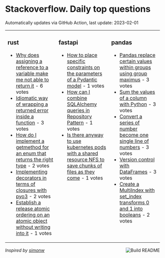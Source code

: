 # Stackoverflow. Daily top questions 

Automatically updates via GitHub Action, last update: <!-- date starts -->2023-02-01<!-- date ends -->


<table><tr><td valign="top" width="33%">

### rust
<!-- rust starts -->
* [Why does assigning a reference to a variable make me not able to return it](https://stackoverflow.com/questions/75314034/why-does-assigning-a-reference-to-a-variable-make-me-not-able-to-return-it) - 6 votes
* [Idiomatic way of wrapping a returned error inside a function](https://stackoverflow.com/questions/75302166/idiomatic-way-of-wrapping-a-returned-error-inside-a-function) - 3 votes
* [How do I implement a getmethod for an enum that returns the right type](https://stackoverflow.com/questions/75309663/how-do-i-implement-a-get-method-for-an-enum-that-returns-the-right-type) - 2 votes
* [Implementing decorators in terms of closures with pyo3](https://stackoverflow.com/questions/75308553/implementing-decorators-in-terms-of-closures-with-pyo3) - 2 votes
* [Establish a release atomic ordering on an atomic object without writing into it](https://stackoverflow.com/questions/75301783/establish-a-release-atomic-ordering-on-an-atomic-object-without-writing-into-it) - 1 votes
<!-- rust ends -->
</td><td valign="top" width="34%">


### fastapi
<!-- fastapi starts -->
* [How to place specific constraints on the parameters of a Pydantic model](https://stackoverflow.com/questions/75295132/how-to-place-specific-constraints-on-the-parameters-of-a-pydantic-model) - 1 votes
* [How can I combine SQLAlchemy queries in Repository Pattern](https://stackoverflow.com/questions/75311481/how-can-i-combine-sqlalchemy-queries-in-repository-pattern) - 1 votes
* [Is there anyway to use kubernetes pods with a shared resource NFS to save chunks of files as they come](https://stackoverflow.com/questions/75297555/is-there-anyway-to-use-kubernetes-pods-with-a-shared-resource-nfs-to-save-chunks) - 1 votes
<!-- fastapi ends -->
</td><td valign="top" width="34%">


### pandas
<!-- pandas starts -->
* [Pandas replace certain values within groups using group maximus](https://stackoverflow.com/questions/75300394/pandas-replace-certain-values-within-groups-using-group-maximus) - 3 votes
* [Sum the values of a column with Python](https://stackoverflow.com/questions/75296495/sum-the-values-of-a-column-with-python) - 3 votes
* [Convert a series of number become one single line of numbers](https://stackoverflow.com/questions/75308719/convert-a-series-of-number-become-one-single-line-of-numbers) - 3 votes
* [Version control with DataFrames](https://stackoverflow.com/questions/75300635/version-control-with-dataframes) - 3 votes
* [Create a MultiIndex with set_index transforms 0 and 1 into booleans](https://stackoverflow.com/questions/75308928/create-a-multiindex-with-set-index-transforms-0-and-1-into-booleans) - 2 votes
<!-- pandas ends -->
</td></tr></table>

<a href="https://github.com/hp0404/hp0404/actions"><img src="https://github.com/hp0404/hp0404/workflows/Build%20README/badge.svg" align="right" alt="Build README"></a> <p>*Inspired by  [simonw](https://github.com/simonw/simonw)*</p>
